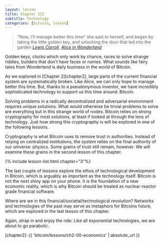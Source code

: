 ```yaml
---
layout: lesson
title: Chapter III
subtitle: Technology
categories: [bitcoin, lesson]
---
```


> "Now, I'll manage better this time" she said to herself, and began by taking
> the little golden key, and unlocking the door that led into the garden
> <cite>[Lewis Carroll][carroll], [Alice in Wonderland][alice]</cite>

Golden keys, clocks which only work by chance, races to solve strange riddles,
builders that don't have faces or names. What sounds like fairy tales from
Wonderland is daily business in the world of Bitcoin.

As we explored in [Chapter 2][chapter2], large parts of the current financial
system are systematically broken. Like Alice, we can only hope to manage better
this time. But, thanks to a pseudonymous inventor, we have incredibly
sophisticated technology to support us this time around: Bitcoin.

Solving problems in a radically decentralized and adversarial environment
requires unique solutions. What would otherwise be trivial problems to solve
are everything but in this strange world of nodes. Bitcoin relies on strong
cryptography for most solutions, at least if looked at through the lens of
technology. Just how strong this cryptography is will be explored in one of the
following lessons.

Cryptography is what Bitcoin uses to remove trust in authorities. Instead of
relying on centralized institutions, the system relies on the final authority of
our universe: physics. Some grains of trust still remain, however. We will
examine these grains in the second lesson of this chapter.

{% include lesson-list.html chapter="3"%}

The last couple of lessons explore the ethos of technological development in
Bitcoin, which is arguably as important as the technology itself. Bitcoin is not
the next shiny app on your phone. It is the foundation of a new economic
reality, which is why Bitcoin should be treated as nuclear-reactor grade
financial software.

Where are we in this financial/societal/technological revolution? Networks and
technologies of the past may serve as metaphors for Bitcoins future, which are
explored in the last lesson of this chapter.

Again, strap in and enjoy the ride. Like all exponential technologies, we are
about to go parabolic.

<!-- Internal -->
[chapter2]: {{ 'bitcoin/lessons/ch2-00-economics' | absolute_url }}

<!-- Wikipedia -->
[alice]: https://en.wikipedia.org/wiki/Alice%27s_Adventures_in_Wonderland
[carroll]: https://en.wikipedia.org/wiki/Lewis_Carroll
